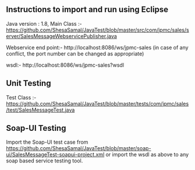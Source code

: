 ## Instructions to import and run using Eclipse
Java version : 1.8,
Main Class :- https://github.com/ShesaSamal/JavaTest/blob/master/src/com/jpmc/sales/server/SalesMessageWebservicePublisher.java

Webservice end point:-  http://localhost:8086/ws/jpmc-sales (in case of any conflict, the port number can be changed as appropriate)

wsdl:-  http://localhost:8086/ws/jpmc-sales?wsdl


## Unit Testing
Test Class :- https://github.com/ShesaSamal/JavaTest/blob/master/tests/com/jpmc/sales/test/SalesMessageTest.java

## Soap-UI Testing

Import the Soap-UI test case from https://github.com/ShesaSamal/JavaTest/blob/master/soap-ui/SalesMessageTest-soapui-project.xml or import the wsdl as above to any soap based service testing tool.

